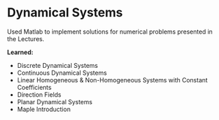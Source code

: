 # Dynamical Systems
Used Matlab to implement solutions for numerical problems presented in the Lectures. </br>

**Learned:**
* Discrete Dynamical Systems
* Continuous Dynamical Systems
* Linear Homogeneous & Non-Homogeneous Systems with Constant Coefficients
* Direction Fields
* Planar Dynamical Systems
* Maple Introduction
